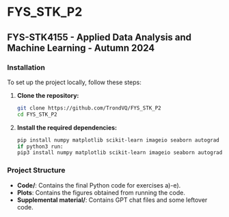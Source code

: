 # FYS_STK_P2

## FYS-STK4155 - Applied Data Analysis and Machine Learning - Autumn 2024

### Installation
To set up the project locally, follow these steps:

1. **Clone the repository:**
    ```sh
    git clone https://github.com/TrondVQ/FYS_STK_P2
    cd FYS_STK_P2
    ```

2. **Install the required dependencies:**
    ```sh
    pip install numpy matplotlib scikit-learn imageio seaborn autograd
    if python3 run:
    pip3 install numpy matplotlib scikit-learn imageio seaborn autograd
    ```

### Project Structure
- **Code/**: Contains the final Python code for exercises a)-e).
- **Plots**: Contains the figures obtained from running the code.
- **Supplemental material/**: Contains GPT chat files and some leftover code.

